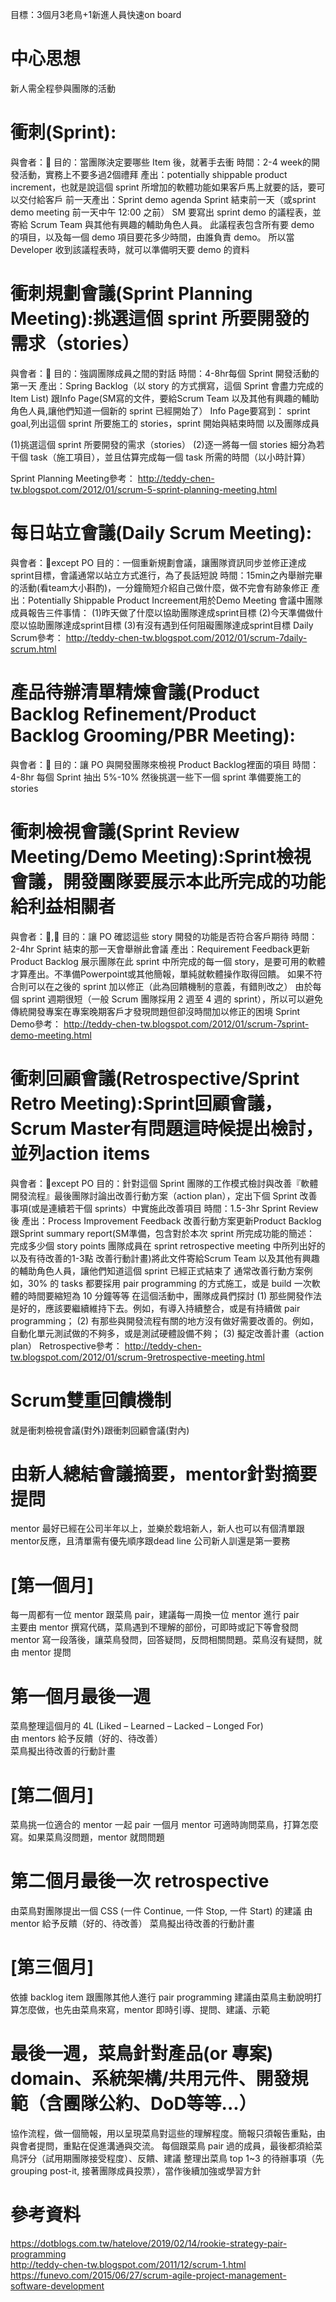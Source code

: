 目標：3個月3老鳥+1新進人員快速on board  

# 中心思想    
新人需全程參與團隊的活動  

# 衝刺(Sprint):
與會者：🐷
目的：當團隊決定要哪些 Item 後，就著手去衝
時間：2-4 week的開發活動，實務上不要多過2個禮拜
產出：potentially shippable product increment，也就是說這個 sprint 所增加的軟體功能如果客戶馬上就要的話，要可以交付給客戶
前一天產出：Sprint demo agenda
Sprint 結束前一天（或sprint demo meeting  前一天中午 12:00 之前）
SM 要寫出 sprint demo 的議程表，並寄給 Scrum Team 與其他有興趣的輔助角色人員。
此議程表包含所有要 demo 的項目，以及每一個 demo 項目要花多少時間，由誰負責 demo。
所以當 Developer 收到該議程表時，就可以準備明天要 demo 的資料

# 衝刺規劃會議(Sprint Planning Meeting):挑選這個 sprint 所要開發的需求（stories）
與會者：🐷
目的：強調團隊成員之間的對話
時間：4-8hr每個 Sprint 開發活動的第一天
產出：Spring Backlog（以 story 的方式撰寫，這個 Sprint 會盡力完成的 Item List) 跟Info Page(SM寫的文件，要給Scrum Team 以及其他有興趣的輔助角色人員,讓他們知道一個新的 sprint 已經開始了）
Info Page要寫到：
sprint goal,列出這個 sprint 所要施工的 
stories，sprint 開始與結束時間
以及團隊成員

(1)挑選這個 sprint 所要開發的需求（stories）
(2)逐一將每一個 stories 細分為若干個 task（施工項目），並且估算完成每一個 task 所需的時間（以小時計算）

Sprint Planning Meeting參考：
http://teddy-chen-tw.blogspot.com/2012/01/scrum-5-sprint-planning-meeting.html

# 每日站立會議(Daily Scrum Meeting):  
與會者：🐷except PO
目的：一個重新規劃會議，讓團隊資訊同步並修正達成sprint目標，會議通常以站立方式進行，為了長話短說
時間：15min之內舉辦完畢的活動(看team大小斟酌)，一分鐘簡短介紹自己做什麼，做不完會有跡象修正
產出：Potentially Shippable Product Increement用於Demo Meeting
會議中團隊成員報告三件事情：
(1)昨天做了什麼以協助團隊達成sprint目標
(2)今天準備做什麼以協助團隊達成sprint目標
(3)有沒有遇到任何阻礙團隊達成sprint目標
Daily Scrum參考：
http://teddy-chen-tw.blogspot.com/2012/01/scrum-7daily-scrum.html

# 產品待辦清單精煉會議(Product Backlog Refinement/Product Backlog Grooming/PBR Meeting):
與會者：🐷
目的：讓 PO 與開發團隊來檢視 Product Backlog裡面的項目
時間：4-8hr 每個 Sprint 抽出 5%-10%
然後挑選一些下一個 sprint 準備要施工的 stories

# 衝刺檢視會議(Sprint Review Meeting/Demo Meeting):Sprint檢視會議，開發團隊要展示本此所完成的功能給利益相關者
與會者：🐷,🐔
目的：讓 PO 確認這些 story 開發的功能是否符合客戶期待
時間：2-4hr Sprint 結束的那一天會舉辦此會議
產出：Requirement Feedback更新Product Backlog
展示團隊在此 sprint 中所完成的每一個 story，是要可用的軟體才算產出。不準備Powerpoint或其他簡報，單純就軟體操作取得回饋。
如果不符合則可以在之後的 sprint 加以修正（此為回饋機制的意義，有錯則改之）
由於每個 sprint 週期很短（一般 Scrum 團隊採用 2 週至 4 週的 sprint），所以可以避免傳統開發專案在專案晚期客戶才發現問題但卻沒時間加以修正的困境
Sprint Demo參考：
http://teddy-chen-tw.blogspot.com/2012/01/scrum-7sprint-demo-meeting.html

# 衝刺回顧會議(Retrospective/Sprint Retro Meeting):Sprint回顧會議，Scrum Master有問題這時候提出檢討，並列action items
與會者：🐷except PO
目的：針對這個 Sprint 團隊的工作模式檢討與改善『軟體開發流程』最後團隊討論出改善行動方案（action plan），定出下個 Sprint 改善事項(或是連續若干個 sprints）中實施此改善項目
時間：1.5-3hr Sprint Review 後
產出：Process Improvement Feedback 改善行動方案更新Product Backlog跟Sprint summary report(SM準備，包含對於本次 sprint 所完成功能的簡述：
完成多少個 story points
團隊成員在 sprint retrospective meeting 中所列出好的以及有待改善的1-3點
改善行動計畫)將此文件寄給Scrum Team 以及其他有興趣的輔助角色人員，讓他們知道這個 sprint 已經正式結束了
通常改善行動方案例如，30% 的 tasks 都要採用 pair programming 的方式施工，或是 build 一次軟體的時間要縮短為 10 分鐘等等
在這個活動中，團隊成員們探討
(1) 那些開發作法是好的，應該要繼續維持下去。例如，有導入持續整合，或是有持續做 pair programming；
(2) 有那些與開發流程有關的地方沒有做好需要改善的。例如，自動化單元測試做的不夠多，或是測試硬體設備不夠；
(3) 擬定改善計畫（action plan）
Retrospective參考：
http://teddy-chen-tw.blogspot.com/2012/01/scrum-9retrospective-meeting.html

# Scrum雙重回饋機制
就是衝刺檢視會議(對外)跟衝刺回顧會議(對內)

# 由新人總結會議摘要，mentor針對摘要提問  
mentor 最好已經在公司半年以上，並樂於栽培新人，新人也可以有個清單跟mentor反應，且清單需有優先順序跟dead line
公司新人訓還是第一要務

# [第一個月]  
每一周都有一位 mentor 跟菜鳥 pair，建議每一周換一位 mentor 進行 pair  
主要由 mentor 撰寫代碼，菜鳥遇到不理解的部份，可即時或記下等會發問  
mentor 寫一段落後，讓菜鳥發問，回答疑問，反問相關問題。菜鳥沒有疑問，就由 mentor 提問  

# 第一個月最後一週  
菜鳥整理這個月的 4L (Liked – Learned – Lacked – Longed For)  
由 mentors 給予反饋（好的、待改善）  
菜鳥擬出待改善的行動計畫  

# [第二個月]  
菜鳥挑一位適合的 mentor 一起 pair 一個月
mentor 可適時詢問菜鳥，打算怎麼寫。如果菜鳥沒問題，mentor 就問問題

# 第二個月最後一次 retrospective 
由菜鳥對團隊提出一個 CSS (一件 Continue, 一件 Stop, 一件 Start) 的建議
由 mentor 給予反饋（好的、待改善）
菜鳥擬出待改善的行動計畫

# [第三個月]
依據 backlog item 跟團隊其他人進行 pair programming
建議由菜鳥主動說明打算怎麼做，也先由菜鳥來寫，mentor 即時引導、提問、建議、示範

# 最後一週，菜鳥針對產品(or 專案) domain、系統架構/共用元件、開發規範（含團隊公約、DoD等等...）
協作流程，做一個簡報，用以呈現菜鳥對這些的理解程度。簡報只須報告重點，由與會者提問，重點在促進溝通與交流。
每個跟菜鳥 pair 過的成員，最後都須給菜鳥評分（試用期團隊接受程度）、反饋、建議
整理出菜鳥 top 1~3 的待辦事項（先 grouping post-it, 接著團隊成員投票），當作後續加強或學習方針

# 參考資料
https://dotblogs.com.tw/hatelove/2019/02/14/rookie-strategy-pair-programming  
http://teddy-chen-tw.blogspot.com/2011/12/scrum-1.html  
https://funevo.com/2015/06/27/scrum-agile-project-management-software-development  
